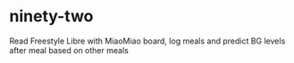 # ninety-two
Read Freestyle Libre with MiaoMiao board, log meals and predict BG levels after meal based on other meals
